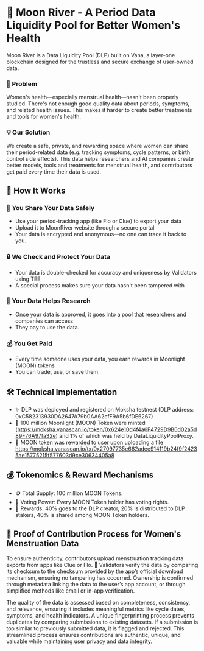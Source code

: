# 🌙 Moon River - A Period Data Liquidity Pool for Better Women's Health

Moon River is a Data Liquidity Pool (DLP) built on Vana, a layer-one blockchain designed for the trustless and secure exchange of user-owned data.

### 🤔 Problem

Women's health—especially menstrual health—hasn't been properly studied. There's not enough good quality data about periods, symptoms, and related health issues. This makes it harder to create better treatments and tools for women's health.

### 💡 Our Solution

We create a safe, private, and rewarding space where women can share their period-related data (e.g. tracking symptoms, cycle patterns, or birth control side effects). This data helps researchers and AI companies create better models, tools and treatments for menstrual health, and contributors get paid every time their data is used.

## 🚀 How It Works

### 📱 You Share Your Data Safely

- Use your period-tracking app (like Flo or Clue) to export your data
- Upload it to MoonRiver website through a secure portal
- Your data is encrypted and anonymous—no one can trace it back to you.

### 🔒 We Check and Protect Your Data

- Your data is double-checked for accuracy and uniqueness by Validators using TEE
- A special process makes sure your data hasn't been tampered with

### 🔬 Your Data Helps Research

- Once your data is approved, it goes into a pool that researchers and companies can access
- They pay to use the data.

### 💰 You Get Paid

- Every time someone uses your data, you earn rewards in Moonlight (MOON) tokens
- You can trade, use, or save them.

## 🛠️ Technical Implementation

- ✨ DLP was deployed and registered on Moksha testnest (DLP address: 0xC582313930DA2647A79b0AA62cfF9A5b6fDE6267)
- 🌟 100 million Moonlight (MOON) Token were minted (https://moksha.vanascan.io/token/0x624e10d4f4a6F4729D9B6d02a5d89F76A97fa32e) and 1% of which was held by DataLiquidityPoolProxy.
- 🎉 MOON token was rewarded to user upon uploading a file https://moksha.vanascan.io/tx/0x27097735e662adee914119b24f9f24235ae15775215f577603d9ce30634405a8

## 💰 Tokenomics & Reward Mechanisms

- 🪙 Total Supply: 100 million MOON Tokens.
- 🌟 Voting Power: Every MOON Token holder has voting rights.
- 🎁 Rewards: 40% goes to the DLP creator, 20% is distributed to DLP stakers, 40% is shared among MOON Token holders.

## 🌸 Proof of Contribution Process for Women's Menstruation Data

To ensure authenticity, contributors upload menstruation tracking data exports from apps like Clue or Flo. 📱 Validators verify the data by comparing its checksum to the checksum provided by the app’s official download mechanism, ensuring no tampering has occurred. Ownership is confirmed through metadata linking the data to the user’s app account, or through simplified methods like email or in-app verification. 

The quality of the data is assessed based on completeness, consistency, and relevance, ensuring it includes meaningful metrics like cycle dates, symptoms, and health indicators. A unique fingerprinting process prevents duplicates by comparing submissions to existing datasets. If a submission is too similar to previously submitted data, it is flagged and rejected. This streamlined process ensures contributions are authentic, unique, and valuable while maintaining user privacy and data integrity.

